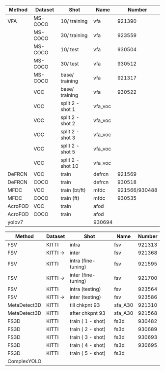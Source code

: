 | Method  | Dataset | Shot | Name | Number |
| ------------- | ------------- | ------------- | ------------- | ------------- |
| VFA | MS-COCO  | 10/ training | vfa | 921390 | 
|   | MS-COCO  | 30/ training | vfa | 923559  |
|   | MS-COCO  | 10/ test | vfa | 930504 |
|   | MS-COCO  | 30/ test | vfa | 930512 |
|   | MS-COCO  | base/ training | vfa | 921317 |
|   | VOC  | base/ training | vfa | 930522 |
| | VOC | split 2 - shot 1 | vfa_voc | |
| | VOC | split 2 - shot 2 | vfa_voc | |
| | VOC | split 2 - shot 3 | vfa_voc | |
| | VOC | split 2 - shot 5 | vfa_voc | |
| | VOC | split 2 - shot 10 | vfa_voc | |
| DeFRCN | VOC | train | defrcn | 921569 |
| DeFRCN | COCO | train | defrcn | 930518 |
| MFDC | VOC | train (bt/ft) |  mfdc | 921566/930488 |
| MFDC | COCO | train (ft) |  mfdc | 930535 |
| AcroFOD | VOC | train | afod |  |
| AcroFOD | COCO | train | afod |  |
| yolov7 | | | 930694 |




| Method  | Dataset | Shot | Name | Number |
| ------------- | ------------- | ------------- | ------------- | ------------- |
| FSV | KITTI | intra | fsv | 921313|
| FSV | KITTI ->  | inter | fsv | 921368|
| FSV | KITTI | intra (fine-tuning) | fsv | 921595|
| FSV | KITTI ->  | inter (fine-tuning) | fsv | 921700 |
| FSV | KITTI | intra (testing) | fsv | 923564 |
| FSV | KITTI ->  | inter (testing) | fsv | 923586 |
| MetaDetect3D | KITTI | till chkpnt 93 | sfa_A30 | 921310 |
| MetaDetect3D | KITTI | after chkpnt 93 | sfa_A30 | 921568 |
| FS3D | KITTI | train ( 1 - shot) | fs3d | 930482 |
| FS3D | KITTI | train ( 2 - shot) | fs3d | 930689 |
| FS3D | KITTI | train ( 3 - shot) | fs3d | 930693 |
| FS3D | KITTI | train ( 4 - shot) | fs3d | 930695 |
| FS3D | KITTI | train ( 5 - shot) | fs3d |  |
| ComplexYOLO ||||



